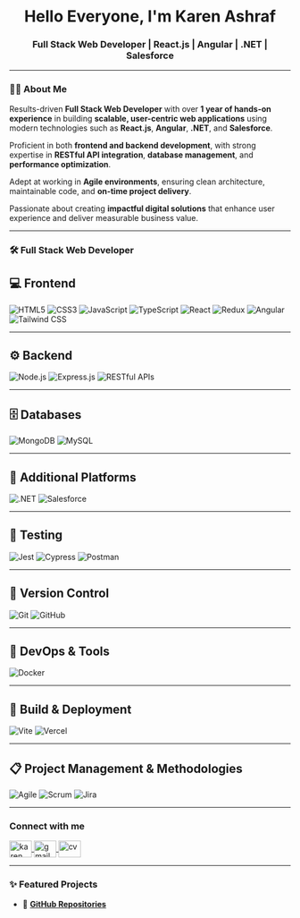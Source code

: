 <h1 align="center">Hello Everyone, I'm Karen Ashraf</h1>
<h3 align="center"> Full Stack Web Developer | React.js | Angular | .NET | Salesforce </h3>

---

### 👨‍💻 About Me

Results-driven **Full Stack Web Developer** with over **1 year of hands-on experience** in building **scalable, user-centric web applications** using modern technologies such as **React.js**, **Angular**, **.NET**, and **Salesforce**.  

Proficient in both **frontend and backend development**, with strong expertise in **RESTful API integration**, **database management**, and **performance optimization**.  

Adept at working in **Agile environments**, ensuring clean architecture, maintainable code, and **on-time project delivery**.  

Passionate about creating **impactful digital solutions** that enhance user experience and deliver measurable business value.  

---

### 🛠️ Full Stack Web Developer

## 💻 **Frontend**
![HTML5](https://img.shields.io/badge/-HTML5-E34F26?style=flat-square&logo=html5&logoColor=white)
![CSS3](https://img.shields.io/badge/-CSS3-1572B6?style=flat-square&logo=css3&logoColor=white)
![JavaScript](https://img.shields.io/badge/-JavaScript-F7DF1E?style=flat-square&logo=javascript&logoColor=black)
![TypeScript](https://img.shields.io/badge/-TypeScript-3178C6?style=flat-square&logo=typescript&logoColor=white)
![React](https://img.shields.io/badge/-React-61DAFB?style=flat-square&logo=react&logoColor=white)
![Redux](https://img.shields.io/badge/-Redux-764ABC?style=flat-square&logo=redux&logoColor=white)
![Angular](https://img.shields.io/badge/-Angular-DD0031?style=flat-square&logo=angular&logoColor=white)
![Tailwind CSS](https://img.shields.io/badge/-TailwindCSS-38B2AC?style=flat-square&logo=tailwind-css&logoColor=white)

---

## ⚙️ **Backend**
![Node.js](https://img.shields.io/badge/-Node.js-339933?style=flat-square&logo=node.js&logoColor=white)
![Express.js](https://img.shields.io/badge/-Express.js-000000?style=flat-square&logo=express&logoColor=white)
![RESTful APIs](https://img.shields.io/badge/-RESTful%20APIs-005571?style=flat-square&logo=fastapi&logoColor=white)

---

## 🗄️ **Databases**
![MongoDB](https://img.shields.io/badge/-MongoDB-47A248?style=flat-square&logo=mongodb&logoColor=white)
![MySQL](https://img.shields.io/badge/-MySQL-4479A1?style=flat-square&logo=mysql&logoColor=white)

---

## 🧠 **Additional Platforms**
![.NET](https://img.shields.io/badge/-.NET-512BD4?style=flat-square&logo=dotnet&logoColor=white)
![Salesforce](https://img.shields.io/badge/-Salesforce-00A1E0?style=flat-square&logo=salesforce&logoColor=white)

---

## 🧪 **Testing**
![Jest](https://img.shields.io/badge/-Jest-C21325?style=flat-square&logo=jest&logoColor=white)
![Cypress](https://img.shields.io/badge/-Cypress-17202C?style=flat-square&logo=cypress&logoColor=white)
![Postman](https://img.shields.io/badge/-Postman-FF6C37?style=flat-square&logo=postman&logoColor=white)

---

## 🔧 **Version Control**
![Git](https://img.shields.io/badge/-Git-F05032?style=flat-square&logo=git&logoColor=white)
![GitHub](https://img.shields.io/badge/-GitHub-181717?style=flat-square&logo=github&logoColor=white)

---

## 🐳 **DevOps & Tools**
![Docker](https://img.shields.io/badge/-Docker-2496ED?style=flat-square&logo=docker&logoColor=white)

---

## 🚀 **Build & Deployment**
![Vite](https://img.shields.io/badge/-Vite-646CFF?style=flat-square&logo=vite&logoColor=white)
![Vercel](https://img.shields.io/badge/-Vercel-000000?style=flat-square&logo=vercel&logoColor=white)

---

## 📋 **Project Management & Methodologies**
![Agile](https://img.shields.io/badge/-Agile-2496ED?style=flat-square&logo=trello&logoColor=white)
![Scrum](https://img.shields.io/badge/-Scrum-007ACC?style=flat-square&logo=scrumalliance&logoColor=white)
![Jira](https://img.shields.io/badge/-Jira-0052CC?style=flat-square&logo=jira&logoColor=white)


---

<h3 align="left">Connect with me</h3>
<p align="left">
  <a href="https://www.linkedin.com/in/karen-a-b671bb285/" target="_blank">
    <img align="center" src="https://raw.githubusercontent.com/rahuldkjain/github-profile-readme-generator/master/src/images/icons/Social/linked-in-alt.svg" alt="karen ashraf" height="30" width="40" />
  </a>
  <a href="mailto:karinashraf518@gmail.com" target="_blank">
    <img align="center" src="https://cdn.jsdelivr.net/gh/simple-icons/simple-icons/icons/gmail.svg" alt="gmail" height="30" width="40" />
  </a>
  <a href="https://drive.google.com/file/d/YOUR_GOOGLE_DRIVE_LINK_HERE/view?usp=sharing" target="_blank">
    <img align="center" src="https://cdn.jsdelivr.net/gh/simple-icons/simple-icons/icons/google-drive.svg" alt="cv" height="30" width="40" />
  </a>
</p>




---


### ✨ Featured Projects
* 🔗 [**GitHub Repositories**](https://github.com/KarenAshraf374) 
